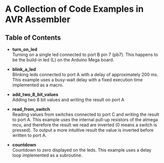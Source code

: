 # A Collection of Code Examples in AVR Assembler

## Table of Contents

* **turn_on_led**  
Turning on a single led connected to port B pin 7 (pb7). This happens to be the build-in led (L) on the Arduino Mega board.

* **blink_a_led**  
Blinking leds connected to port A with a delay of approximately 200 ms. This example uses a busy-wait delay with a fixed execution time implemented as a macro.

* **add_two_8_bit_values**  
Adding two 8 bit values and writing the result on port A

* **read_from_switch**  
Reading values from switches connected to port C and writing the result to port A. This example uses the internal pull-up resistors of the atmega mcu, and therefore the result we read are inverted (0 means a switch is pressed). To output a more intuitive result the value is inverted before written to port A.

* **countdown**  
Countdown to zero displayed on the leds. This example uses a delay loop implemented as a subroutine.